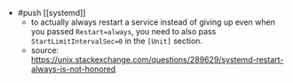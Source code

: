 - #push [[systemd]]
  - to actually always restart a service instead of giving up even when you passed `Restart=always`, you need to also pass `StartLimitIntervalSec=0` in the `[Unit]` section.
  - source: https://unix.stackexchange.com/questions/289629/systemd-restart-always-is-not-honored
